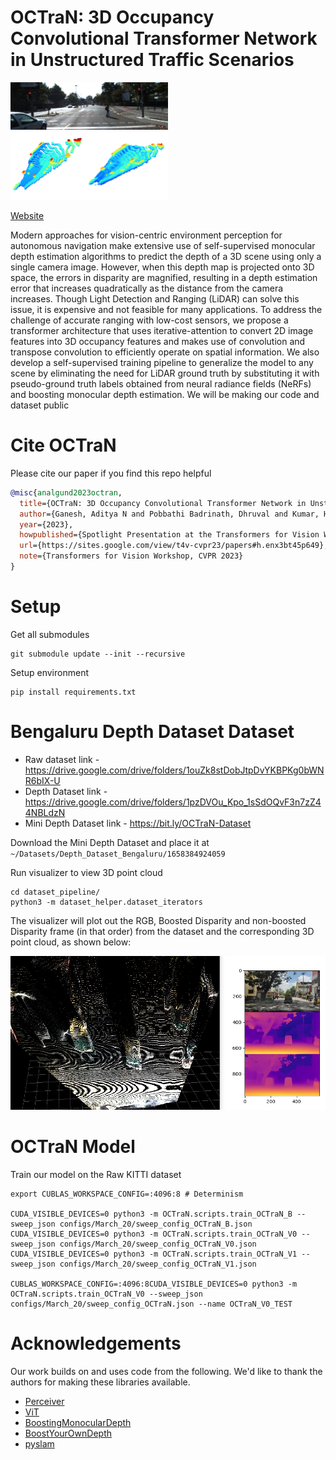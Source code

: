 # OCTraN: 3D Occupancy Convolutional Transformer Network in Unstructured Traffic Scenarios

<img src="media/OCTran_img_1.png" width="50%">
<img src="media/OCTraN_merged_grid_2_rev.png" width="50%">


[Website](https://adityang.github.io/AdityaNG/OCTraN/)

Modern approaches for vision-centric environment perception for autonomous navigation make extensive use of self-supervised monocular depth estimation algorithms to predict the depth of a 3D scene using only a single camera image. However, when this depth map is projected onto 3D space, the errors in disparity are magnified,  resulting in a depth estimation error that increases quadratically as the distance from the camera increases. Though Light Detection and Ranging (LiDAR) can solve this issue, it is expensive and not feasible for many applications. To address the challenge of accurate ranging with low-cost sensors, we propose a transformer architecture that uses iterative-attention to convert 2D image features into 3D occupancy features and makes use of convolution and transpose convolution to efficiently operate on spatial information. We also develop a self-supervised training pipeline to generalize the model to any scene by eliminating the need for LiDAR ground truth by substituting it with pseudo-ground truth labels obtained from neural radiance fields (NeRFs) and boosting monocular depth estimation. We will be making our code and dataset public

# Cite OCTraN

Please cite our paper if you find this repo helpful

```bib
@misc{analgund2023octran,
  title={OCTraN: 3D Occupancy Convolutional Transformer Network in Unstructured Traffic Scenarios},
  author={Ganesh, Aditya N and Pobbathi Badrinath, Dhruval and Kumar, Harshith Mohan and S, Priya and Narayan, Surabhi},
  year={2023},
  howpublished={Spotlight Presentation at the Transformers for Vision Workshop, CVPR},
  url={https://sites.google.com/view/t4v-cvpr23/papers#h.enx3bt45p649},
  note={Transformers for Vision Workshop, CVPR 2023}
}
```

# Setup

Get all submodules
```
git submodule update --init --recursive
```

Setup environment
```
pip install requirements.txt
```


# Bengaluru Depth Dataset Dataset

 - Raw dataset link - https://drive.google.com/drive/folders/1ouZk8stDobJtpDvYKBPKg0bWNR6bIX-U
 - Depth Dataset link - https://drive.google.com/drive/folders/1pzDVOu_Kpo_1sSdOQvF3n7zZ44NBLdzN
 - Mini Depth Dataset link - https://bit.ly/OCTraN-Dataset

Download the Mini Depth Dataset and place it at `~/Datasets/Depth_Dataset_Bengaluru/1658384924059`

Run visualizer to view 3D point cloud
```shell
cd dataset_pipeline/
python3 -m dataset_helper.dataset_iterators
```
The visualizer will plot out the RGB, Boosted Disparity and non-boosted Disparity frame (in that order) from the dataset and the corresponding 3D point cloud, as shown below:

<img src="media/plot_dataset_3D.png">

# OCTraN Model

Train our model on the Raw KITTI dataset
```
export CUBLAS_WORKSPACE_CONFIG=:4096:8 # Determinism

CUDA_VISIBLE_DEVICES=0 python3 -m OCTraN.scripts.train_OCTraN_B --sweep_json configs/March_20/sweep_config_OCTraN_B.json
CUDA_VISIBLE_DEVICES=0 python3 -m OCTraN.scripts.train_OCTraN_V0 --sweep_json configs/March_20/sweep_config_OCTraN_V0.json
CUDA_VISIBLE_DEVICES=0 python3 -m OCTraN.scripts.train_OCTraN_V1 --sweep_json configs/March_20/sweep_config_OCTraN_V1.json

CUBLAS_WORKSPACE_CONFIG=:4096:8CUDA_VISIBLE_DEVICES=0 python3 -m OCTraN.scripts.train_OCTraN_V0 --sweep_json configs/March_20/sweep_config_OCTraN.json --name OCTraN_V0_TEST
```

# Acknowledgements

Our work builds on and uses code from the following. We'd like to thank the authors for making these libraries available.
 - <a href="https://github.com/lucidrains/perceiver-pytorch/">Perceiver</a>
 - <a href="https://github.com/lucidrains/vit-pytorch/">ViT</a>
 - <a href="https://github.com/compphoto/BoostingMonocularDepth">BoostingMonocularDepth</a>
 - <a href="https://github.com/compphoto/BoostYourOwnDepth">BoostYourOwnDepth</a>
 - <a href="https://github.com/luigifreda/pyslam">pyslam</a>
